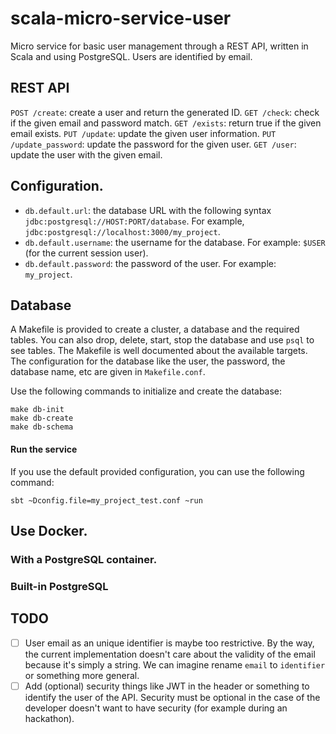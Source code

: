# scala-micro-service-user

Micro service for basic user management through a REST API, written in Scala and
using PostgreSQL.
Users are identified by email.

## REST API

`POST /create`: create a user and return the generated ID.
`GET /check`: check if the given email and password match.
`GET /exists`: return true if the given email exists.
`PUT /update`: update the given user information.
`PUT /update_password`: update the password for the given user.
`GET /user`: update the user with the given email.

## Configuration.

- `db.default.url`: the database URL with the following syntax
  `jdbc:postgresql://HOST:PORT/database`. For example,
  `jdbc:postgresql://localhost:3000/my_project`.
- `db.default.username`: the username for the database. For example: `$USER`
  (for the current session user).
- `db.default.password`: the password of the user. For example: `my_project`.

## Database

A Makefile is provided to create a cluster, a database and the
required tables. You can also drop, delete, start, stop the database and use
`psql` to see tables. The Makefile is well documented about the available targets.
The configuration for the database like the user, the password, the database name, etc are given in `Makefile.conf`.

Use the following commands to initialize and create the database:
```Shell
make db-init
make db-create
make db-schema
```

#### Run the service

If you use the default provided configuration, you can use the following command:
```Shell
sbt ~Dconfig.file=my_project_test.conf ~run
```

## Use Docker.

### With a PostgreSQL container.

### Built-in PostgreSQL

## TODO

- [ ] User email as an unique identifier is maybe too restrictive. By the way, the
  current implementation doesn't care about the validity of the email because
  it's simply a string. We can imagine rename `email` to `identifier` or
  something more general.
- [ ] Add (optional) security things like JWT in the header or something to
  identify the user of the API.
  Security must be optional in the case of the developer doesn't want to have
  security (for example during an hackathon).
